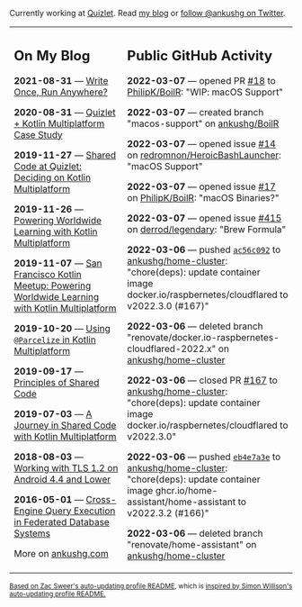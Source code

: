 Currently working at [Quizlet](https://quizlet.com/). Read [my blog](https://ankushg.com/) or [follow @ankushg on Twitter](https://twitter.com/ankushg).

<table><tr><td valign="top" width="40%">

## On My Blog
<!-- blog starts -->
**2021-08-31** — [Write Once, Run Anywhere?](https://ankushg.com/posts/write-once-run-anywhere-increment/)

**2020-08-31** — [Quizlet + Kotlin Multiplatform Case Study](https://ankushg.com/posts/quizlet-kotlin-multiplatform-case-study/)

**2019-11-27** — [Shared Code at Quizlet: Deciding on Kotlin Multiplatform](https://ankushg.com/posts/shared-code-kotlin-multiplatform/)

**2019-11-26** — [Powering Worldwide Learning with Kotlin Multiplatform](https://ankushg.com/speaking/droidcon-sf-2019)

**2019-11-07** — [San Francisco Kotlin Meetup: Powering Worldwide Learning with Kotlin Multiplatform](https://ankushg.com/speaking/sf-kotlin-meetup-2019)

**2019-10-20** — [Using `@Parcelize` in Kotlin Multiplatform](https://ankushg.com/posts/multiplatform-parcelize/)

**2019-09-17** — [Principles of Shared Code](https://ankushg.com/speaking/denver-startup-week-2019)

**2019-07-03** — [A Journey in Shared Code with Kotlin Multiplatform](https://ankushg.com/speaking/droidcon-berlin-2019)

**2018-08-03** — [Working with TLS 1.2 on Android 4.4 and Lower](https://ankushg.com/posts/tls-1.2-on-android/)

**2016-05-01** — [Cross-Engine Query Execution in Federated Database Systems](https://ankushg.com/projects/thesis)
<!-- blog ends -->
More on [ankushg.com](https://ankushg.com/)
</td><td valign="top" width="60%">

## Public GitHub Activity
<!-- githubActivity starts -->
**2022-03-07** — opened PR [#18](https://github.com/PhilipK/BoilR/pull/18) to [PhilipK/BoilR](https://api.github.com/repos/PhilipK/BoilR): "WIP: macOS Support"

**2022-03-07** — created branch "macos-support" on [ankushg/BoilR](https://api.github.com/repos/ankushg/BoilR)

**2022-03-07** — opened issue [#14](https://github.com/redromnon/HeroicBashLauncher/issues/14) on [redromnon/HeroicBashLauncher](https://api.github.com/repos/redromnon/HeroicBashLauncher): "macOS Support"

**2022-03-07** — opened issue [#17](https://github.com/PhilipK/BoilR/issues/17) on [PhilipK/BoilR](https://api.github.com/repos/PhilipK/BoilR): "macOS Binaries?"

**2022-03-07** — opened issue [#415](https://github.com/derrod/legendary/issues/415) on [derrod/legendary](https://api.github.com/repos/derrod/legendary): "Brew Formula"

**2022-03-06** — pushed [`ac56c092`](https://github.com/ankushg/home-cluster/commit/ac56c09286e2d48cab7fadee072461dc8b9d7096) to [ankushg/home-cluster](https://api.github.com/repos/ankushg/home-cluster): "chore(deps): update container image docker.io/raspbernetes/cloudflared to v2022.3.0 (#167)"

**2022-03-06** — deleted branch "renovate/docker.io-raspbernetes-cloudflared-2022.x" on [ankushg/home-cluster](https://api.github.com/repos/ankushg/home-cluster)

**2022-03-06** — closed PR [#167](https://github.com/ankushg/home-cluster/pull/167) to [ankushg/home-cluster](https://api.github.com/repos/ankushg/home-cluster): "chore(deps): update container image docker.io/raspbernetes/cloudflared to v2022.3.0"

**2022-03-06** — pushed [`eb4e7a3e`](https://github.com/ankushg/home-cluster/commit/eb4e7a3e95127a082c42ad54bbeacdd532eac51e) to [ankushg/home-cluster](https://api.github.com/repos/ankushg/home-cluster): "chore(deps): update container image ghcr.io/home-assistant/home-assistant to v2022.3.2 (#166)"

**2022-03-06** — deleted branch "renovate/home-assistant" on [ankushg/home-cluster](https://api.github.com/repos/ankushg/home-cluster)
<!-- githubActivity ends -->
</td></tr></table>

<sub><a href="https://github.com/ZacSweers/ZacSweers">Based on Zac Sweer's auto-updating profile README</a>, which is <a href="https://simonwillison.net/2020/Jul/10/self-updating-profile-readme/">inspired by Simon Willison's auto-updating profile README.</a></sub>